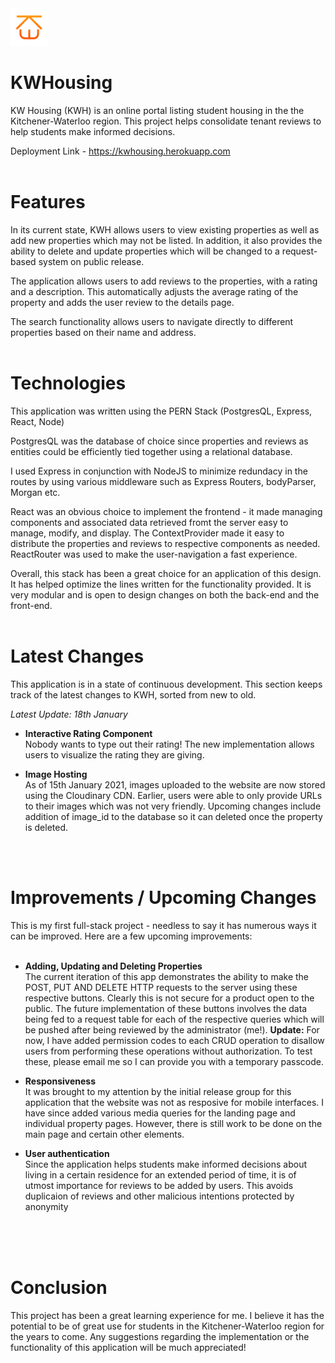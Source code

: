  <img src="https://raw.githubusercontent.com/roomierplanet/KWHousing/main/client/public/LogoKWH.png?token=AKLDIBJM6H4D7SY5SDILYQDB3ZHVI" width="60">
 
# KWHousing

KW Housing (KWH) is an online portal listing student housing in the the Kitchener-Waterloo region.
This project helps consolidate tenant reviews to help students make informed decisions. 

Deployment Link - https://kwhousing.herokuapp.com
<br>
<br>

# Features
In its current state, KWH allows users to view existing properties as well as add new properties which
may not be listed. In addition, it also provides the ability to delete and update properties which will
be changed to a request-based system on public release.

The application allows users to add reviews to the properties, with a rating and a description. This automatically
adjusts the average rating of the property and adds the user review to the details page.

The search functionality allows users to navigate directly to different properties based on their name and address.
<br>
<br>

# Technologies
This application was written using the PERN Stack (PostgresQL, Express, React, Node)

PostgresQL was the database of choice since properties and reviews as entities could be efficiently tied
together using a relational database.

I used Express in conjunction with NodeJS to minimize redundacy in the routes by using various middleware such
as Express Routers, bodyParser, Morgan etc.

React was an obvious choice to implement the frontend - it made managing components and associated data retrieved
fromt the server easy to manage, modify, and display. The ContextProvider made it easy to distribute the properties
and reviews to respective components as needed. ReactRouter was used to make the user-navigation a fast experience.

Overall, this stack has been a great choice for an application of this design. It has helped optimize the lines
written for the functionality provided. It is very modular and is open to design changes on both the back-end
and the front-end.
<br>
<br>

# Latest Changes
This application is in a state of continuous development. This section keeps track of the latest changes to KWH, sorted from new to old.

*Latest Update: 18th January*

* **Interactive Rating Component**\
Nobody wants to type out their rating! The new implementation allows users to visualize the rating they are giving. 

* **Image Hosting** \
As of 15th January 2021, images uploaded to the website are now stored using the Cloudinary CDN. Earlier, users were able to only provide URLs to their images which was not very friendly. Upcoming changes include addition of image_id to the database so it can deleted once the property is deleted.
<br>
<br>

# Improvements / Upcoming Changes
This is my first full-stack project - needless to say it has numerous ways it can be improved. Here are a few upcoming improvements:
<br>
<br>

*  **Adding, Updating and Deleting Properties**\
The current iteration of this app demonstrates the ability to make the POST, PUT AND DELETE HTTP requests to the server using these respective buttons. Clearly this is not secure for a product open to the public. The future implementation of these buttons involves the data being fed to a request table for each of the respective queries which will be pushed after being reviewed by the administrator (me!). __Update:__ For now, I have added permission codes to each CRUD operation to disallow users from performing these operations without authorization. To test these, please email me so I can provide you with a temporary passcode.

* **Responsiveness**\
It was brought to my attention by the initial release group for this application that the website was not as resposive for mobile interfaces. I have since added various media queries for the landing page and individual property pages. However, there is still work to be done on the main page and certain other elements.

* **User authentication** \
Since the application helps students make informed decisions about living in a certain residence for an extended period of time, it is of utmost importance for reviews to be added by users. This avoids duplicaion of reviews and other malicious intentions protected by anonymity
<br>
<br><br>

# Conclusion
This project has been a great learning experience for me. I believe it has the potential to be of great use for students in the Kitchener-Waterloo region for the years to come. Any suggestions regarding the implementation or the functionality of this application will be much appreciated!